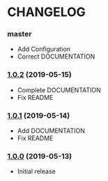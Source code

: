 CHANGELOG
=========

### master

- Add Configuration
- Correct DOCUMENTATION

### [1.0.2](https://github.com/webeweb/smsmode-bundle/tree/v1.0.2) (2019-05-15)

- Complete DOCUMENTATION
- Fix README

### [1.0.1](https://github.com/webeweb/smsmode-bundle/tree/v1.0.1) (2019-05-14)

- Add DOCUMENTATION
- Fix README

### [1.0.0](https://github.com/webeweb/smsmode-bundle/tree/v1.0.0) (2019-05-13)

- Initial release
